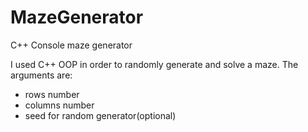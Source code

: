 # MazeGenerator
C++ Console maze generator

I used C++ OOP in order to randomly generate and solve a maze.
The arguments are:
  - rows number
  - columns number
  - seed for random generator(optional)
